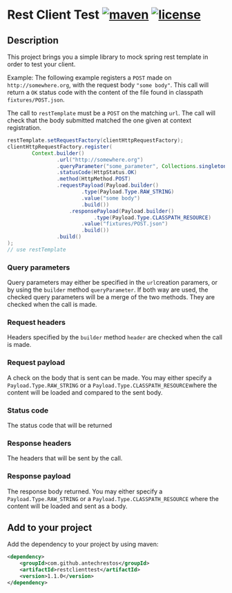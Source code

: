 # Rest Client Test  [![maven](http://img.shields.io/maven-central/v/com.github.antechrestos/restclienttest.svg)](https://oss.sonatype.org/#nexus-search;quick~restclienttest) [![license](https://img.shields.io/github/license/antechrestos/rest-client-test.svg)](https://raw.githubusercontent.com/antechrestos/rest-client-test/master/LICENSE)

## Description

This project brings you a simple library to mock spring rest template in order to test your client.

Example: The following example registers a `POST` made on `http://somewhere.org`, with the request body `"some body"`. This call will return a `OK` status code with the content of the file found in classpath `fixtures/POST.json`.

The call to `restTemplate` must be a `POST` on the matching `url`. The call will check that the body submitted matched the one given at context registration.

```java
restTemplate.setRequestFactory(clientHttpRequestFactory);
clientHttpRequestFactory.register(
		Context.builder()
				.url("http://somewhere.org")
				.queryParameter("some_parameter", Collections.singletonList("some_value"))
				.statusCode(HttpStatus.OK)
				.method(HttpMethod.POST)
				.requestPayload(Payload.builder()
						.type(Payload.Type.RAW_STRING)
						.value("some body")
						.build())
     				.responsePayload(Payload.builder()
      						.type(Payload.Type.CLASSPATH_RESOURCE)
						.value("fixtures/POST.json")
						.build())
				.build()
);
// use restTemplate
```

### Query parameters

Query parameters may either be specified in the `url`creation paramers, or by using the `builder` method `queryParameter`. If both way are used, the checked query parameters will be a merge of the two methods.
They are checked when the call is made.

### Request headers
Headers specified by the `builder` method `header` are checked when the call is made.

### Request payload
A check on the body that is sent can be made. You may either specify a `Payload.Type.RAW_STRING` or a `Payload.Type.CLASSPATH_RESOURCE`where the content will be loaded and compared to the sent body.

### Status code
The status code that will be returned

### Response headers
The headers that will be sent by the call.

### Response payload
The response body returned. You may either specify a `Payload.Type.RAW_STRING` or a `Payload.Type.CLASSPATH_RESOURCE` where the content will be loaded and sent as a body.




## Add to your project

Add the dependency to your project by using maven:

```xml
<dependency>
    <groupId>com.github.antechrestos</groupId>
    <artifactId>restclienttest</artifactId>
    <version>1.1.0</version>
</dependency>

```
